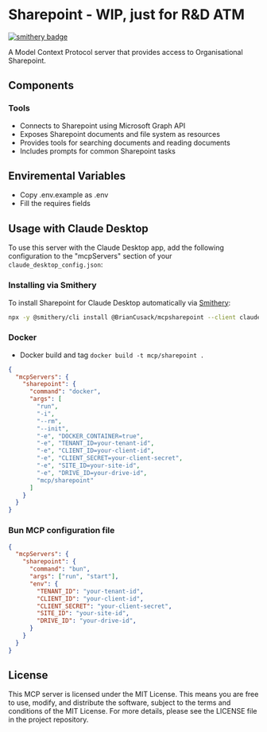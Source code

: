 # Sharepoint - WIP, just for R&D ATM
[![smithery badge](https://smithery.ai/badge/@BrianCusack/mcpsharepoint)](https://smithery.ai/server/@BrianCusack/mcpsharepoint)

A Model Context Protocol server that provides access to Organisational Sharepoint.

## Components

### Tools
- Connects to Sharepoint using Microsoft Graph API
- Exposes Sharepoint documents and file system as resources
- Provides tools for searching documents and reading documents
- Includes prompts for common Sharepoint tasks

## Enviremental Variables

- Copy .env.example as .env
- Fill the requires fields

## Usage with Claude Desktop

To use this server with the Claude Desktop app, add the following configuration to the "mcpServers" section of your `claude_desktop_config.json`:

### Installing via Smithery

To install Sharepoint for Claude Desktop automatically via [Smithery](https://smithery.ai/server/@BrianCusack/mcpsharepoint):

```bash
npx -y @smithery/cli install @BrianCusack/mcpsharepoint --client claude
```

### Docker

* Docker build and tag `docker build -t mcp/sharepoint .`

```json
{
  "mcpServers": {
    "sharepoint": {
      "command": "docker",
      "args": [
        "run", 
        "-i", 
        "--rm", 
        "--init", 
        "-e", "DOCKER_CONTAINER=true",
        "-e", "TENANT_ID=your-tenant-id",
        "-e", "CLIENT_ID=your-client-id",
        "-e", "CLIENT_SECRET=your-client-secret",
        "-e", "SITE_ID=your-site-id",
        "-e", "DRIVE_ID=your-drive-id",
        "mcp/sharepoint"
      ]
    }
  }
}
```
### Bun MCP configuration file

```json
{
  "mcpServers": {
    "sharepoint": {
      "command": "bun",
      "args": ["run", "start"],
      "env": {
        "TENANT_ID": "your-tenant-id",
        "CLIENT_ID": "your-client-id",
        "CLIENT_SECRET": "your-client-secret",
        "SITE_ID": "your-site-id",
        "DRIVE_ID": "your-drive-id",
      }
    }
  }
}
```



## License

This MCP server is licensed under the MIT License. This means you are free to use, modify, and distribute the software, subject to the terms and conditions of the MIT License. For more details, please see the LICENSE file in the project repository.
